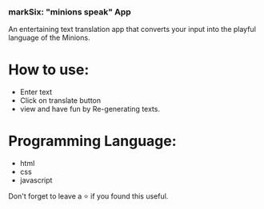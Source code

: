 ### markSix: "minions speak" App
An entertaining text translation app that converts your input into the playful language of the Minions.
<br/>


# How to use:
 - Enter text
 - Click on translate button
 - view and have fun by Re-generating texts.
# Programming Language:
 - html
 - css
 - javascript 

Don't forget to leave a ⭐ if you found this useful.
